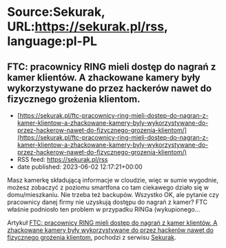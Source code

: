 # Source:Sekurak, URL:https://sekurak.pl/rss, language:pl-PL

## FTC: pracownicy RING mieli dostęp do nagrań z kamer klientów. A zhackowane kamery były wykorzystywane do przez hackerów nawet do fizycznego grożenia klientom.
 - [https://sekurak.pl/ftc-pracownicy-ring-mieli-dostep-do-nagran-z-kamer-klientow-a-zhackowane-kamery-byly-wykorzystywane-do-przez-hackerow-nawet-do-fizycznego-grozenia-klientom/](https://sekurak.pl/ftc-pracownicy-ring-mieli-dostep-do-nagran-z-kamer-klientow-a-zhackowane-kamery-byly-wykorzystywane-do-przez-hackerow-nawet-do-fizycznego-grozenia-klientom/)
 - RSS feed: https://sekurak.pl/rss
 - date published: 2023-06-02 12:17:21+00:00

<p>Masz kamerkę składującą informacje w cloudzie, więc w sumie wygodnie, możesz zobaczyć z poziomu smartfona co tam ciekawego działo się w domu/mieszkaniu. Nie trzeba też backupów. Wszystko OK, ale pytanie czy pracownicy danej firmy nie uzyskują dostępu do nagrań z kamer? FTC właśnie podniosło ten problem w przypadku RINGa (wykupionego...</p>
<p>Artykuł <a href="https://sekurak.pl/ftc-pracownicy-ring-mieli-dostep-do-nagran-z-kamer-klientow-a-zhackowane-kamery-byly-wykorzystywane-do-przez-hackerow-nawet-do-fizycznego-grozenia-klientom/" rel="nofollow">FTC: pracownicy RING mieli dostęp do nagrań z kamer klientów. A zhackowane kamery były wykorzystywane do przez hackerów nawet do fizycznego grożenia klientom.</a> pochodzi z serwisu <a href="https://sekurak.pl" rel="nofollow">Sekurak</a>.</p>

